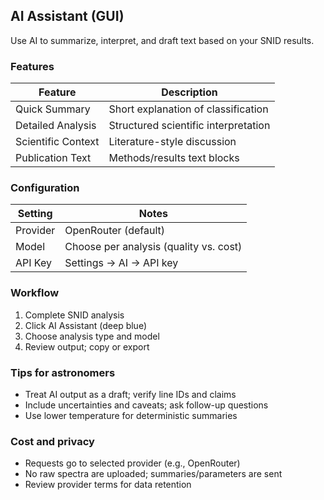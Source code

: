 ## AI Assistant (GUI)

Use AI to summarize, interpret, and draft text based on your SNID results.

### Features

| Feature | Description |
|---|---|
| Quick Summary | Short explanation of classification |
| Detailed Analysis | Structured scientific interpretation |
| Scientific Context | Literature-style discussion |
| Publication Text | Methods/results text blocks |

### Configuration

| Setting | Notes |
|---|---|
| Provider | OpenRouter (default) |
| Model | Choose per analysis (quality vs. cost) |
| API Key | Settings → AI → API key |

### Workflow
1. Complete SNID analysis
2. Click AI Assistant (deep blue)
3. Choose analysis type and model
4. Review output; copy or export

### Tips for astronomers
- Treat AI output as a draft; verify line IDs and claims
- Include uncertainties and caveats; ask follow-up questions
- Use lower temperature for deterministic summaries

### Cost and privacy
- Requests go to selected provider (e.g., OpenRouter)
- No raw spectra are uploaded; summaries/parameters are sent
- Review provider terms for data retention

